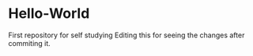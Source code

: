 # Hello-World
First repository for self studying
Editing this for seeing the changes after commiting it.
